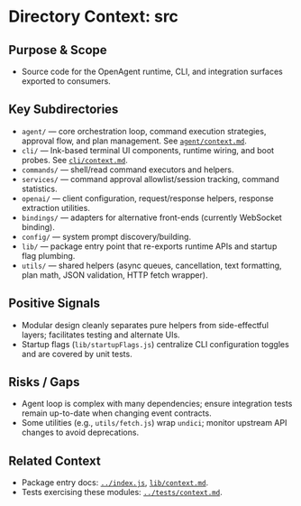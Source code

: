 # Directory Context: src

## Purpose & Scope
- Source code for the OpenAgent runtime, CLI, and integration surfaces exported to consumers.

## Key Subdirectories
- `agent/` — core orchestration loop, command execution strategies, approval flow, and plan management. See [`agent/context.md`](agent/context.md).
- `cli/` — Ink-based terminal UI components, runtime wiring, and boot probes. See [`cli/context.md`](cli/context.md).
- `commands/` — shell/read command executors and helpers.
- `services/` — command approval allowlist/session tracking, command statistics.
- `openai/` — client configuration, request/response helpers, response extraction utilities.
- `bindings/` — adapters for alternative front-ends (currently WebSocket binding).
- `config/` — system prompt discovery/building.
- `lib/` — package entry point that re-exports runtime APIs and startup flag plumbing.
- `utils/` — shared helpers (async queues, cancellation, text formatting, plan math, JSON validation, HTTP fetch wrapper).

## Positive Signals
- Modular design cleanly separates pure helpers from side-effectful layers; facilitates testing and alternate UIs.
- Startup flags (`lib/startupFlags.js`) centralize CLI configuration toggles and are covered by unit tests.

## Risks / Gaps
- Agent loop is complex with many dependencies; ensure integration tests remain up-to-date when changing event contracts.
- Some utilities (e.g., `utils/fetch.js`) wrap `undici`; monitor upstream API changes to avoid deprecations.

## Related Context
- Package entry docs: [`../index.js`](../index.js), [`lib/context.md`](lib/context.md).
- Tests exercising these modules: [`../tests/context.md`](../tests/context.md).
